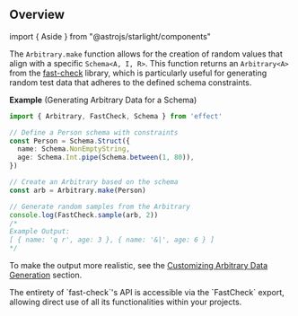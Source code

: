 ## Overview

import { Aside } from "@astrojs/starlight/components"

The `Arbitrary.make` function allows for the creation of random values that align with a specific `Schema<A, I, R>`.
This function returns an `Arbitrary<A>` from the [fast-check](https://github.com/dubzzz/fast-check) library,
which is particularly useful for generating random test data that adheres to the defined schema constraints.

**Example** (Generating Arbitrary Data for a Schema)

```ts twoslash
import { Arbitrary, FastCheck, Schema } from 'effect'

// Define a Person schema with constraints
const Person = Schema.Struct({
  name: Schema.NonEmptyString,
  age: Schema.Int.pipe(Schema.between(1, 80)),
})

// Create an Arbitrary based on the schema
const arb = Arbitrary.make(Person)

// Generate random samples from the Arbitrary
console.log(FastCheck.sample(arb, 2))
/*
Example Output:
[ { name: 'q r', age: 3 }, { name: '&|', age: 6 } ]
*/
```

To make the output more realistic, see the [Customizing Arbitrary Data Generation](#customizing-arbitrary-data-generation) section.

<Aside type="tip" title="Access FastCheck API">
  The entirety of `fast-check`'s API is accessible via the `FastCheck`
  export, allowing direct use of all its functionalities within your
  projects.
</Aside>

